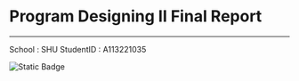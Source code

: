 # Program Designing II Final Report
---
School    : SHU
StudentID : A113221035

![Static Badge](https://img.shields.io/badge/PDII-F--0.00.2a-orange)
